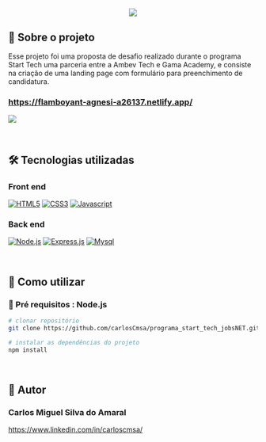 <h1 align="center"><img src="https://github.com/carlosCmsa/assets/blob/master/jobsNET/banner_jobsNET.png"</h1>


## 📃 Sobre o projeto

Esse projeto foi uma proposta de desafio realizado durante o programa Start Tech uma parceria entre a Ambev Tech e Gama Academy, e consiste na criação de uma landing page com formulário para preenchimento de candidatura.

  
### https://flamboyant-agnesi-a26137.netlify.app/
  
  
[![](https://github.com/carlosCmsa/assets/blob/master/jobsNET/gif_completa.gif)](#)

</br> 
  
## 🛠️ Tecnologias utilizadas


### Front end

[![HTML5](https://img.shields.io/badge/HTML5-E34F26?style=for-the-badge&logo=html5&logoColor=white)](#)
[![CSS3](https://img.shields.io/badge/CSS3-1572B6?style=for-the-badge&logo=css3&logoColor=white)](#)
[![Javascript](https://img.shields.io/badge/JavaScript-FFA500?style=for-the-badge&logo=javascript&logoColor=white)](#)

### Back end

[![Node.js](https://img.shields.io/badge/Node.js-43853D?style=for-the-badge&logo=node.js&logoColor=white)](#)
[![Express.js](https://img.shields.io/badge/Express.js-404D59?style=for-the-badge)](#)
[![Mysql](https://img.shields.io/badge/MySQL-993399?style=for-the-badge&logo=mysql&logoColor=white)](#)

</br>

## 🔬 Como utilizar

### 📝 Pré requisitos : Node.js 

```bash 
# clonar repositório 
git clone https://github.com/carlosCmsa/programa_start_tech_jobsNET.git
```

```bash 
# instalar as dependências do projeto 
npm install
```

</br>

## 🧠 Autor
### Carlos Miguel Silva do Amaral
https://www.linkedin.com/in/carloscmsa/

